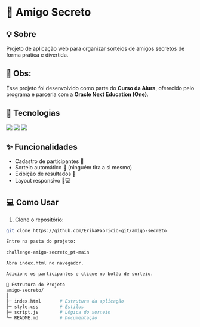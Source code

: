 # 🎁 Amigo Secreto

## 💡 Sobre
Projeto de aplicação web para organizar sorteios de amigos secretos de forma prática e divertida.

## 👀 Obs: 
Esse projeto foi desenvolvido como parte do **Curso da Alura**, oferecido pelo programa e parceria com a **Oracle Next Education (One)**.

## 🚀 Tecnologias
<div>
  <img src="https://img.shields.io/badge/HTML-239120?style=for-the-badge&logo=html5&logoColor=white">
  <img src="https://img.shields.io/badge/CSS-239120?style=for-the-badge&logo=css3&logoColor=white">
  <img src="https://img.shields.io/badge/JavaScript-F7DF1E?style=for-the-badge&logo=javascript&logoColor=black">
</div>

## ✨ Funcionalidades
- Cadastro de participantes 📝
- Sorteio automático 🎲 (ninguém tira a si mesmo)
- Exibição de resultados 👀
- Layout responsivo 📱💻

## 💻 Como Usar
1. Clone o repositório:  
```bash
git clone https://github.com/ErikaFabricio-git/amigo-secreto

Entre na pasta do projeto:

challenge-amigo-secreto_pt-main

Abra index.html no navegador.

Adicione os participantes e clique no botão de sorteio.

📂 Estrutura do Projeto
amigo-secreto/
│
├─ index.html       # Estrutura da aplicação
├─ style.css        # Estilos
├─ script.js        # Lógica do sorteio
└─ README.md        # Documentação
